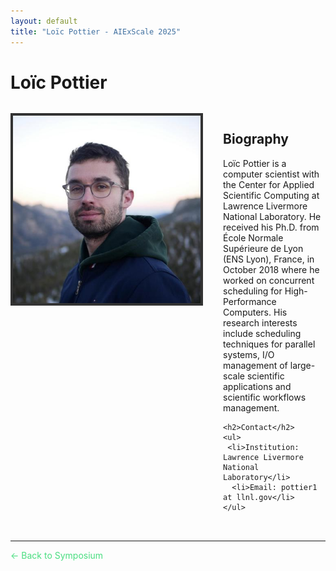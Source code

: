 ```yaml
---
layout: default
title: "Loïc Pottier - AIExScale 2025"
---
```


# Loïc Pottier

<div style="display: flex; gap: 2rem; margin: 2rem 0;">
  <div style="flex-shrink: 0;">
    <img src="../img/pottier.jpg" alt="Loïc Pottier" style="width: 300px; height: 300px; object-fit: cover; border: 4px solid #333;">
  </div>
  <div style="flex: 1;">
    <h2>Biography</h2>
    <p>Loïc Pottier is a computer scientist with the Center for Applied Scientific Computing at Lawrence Livermore National Laboratory. He received his Ph.D. from École Normale Supérieure de Lyon (ENS Lyon), France, in October 2018 where he worked on concurrent scheduling for High-Performance Computers. His research interests include scheduling techniques for parallel systems, I/O management of large-scale scientific applications and scientific workflows management.</p>
    
    <h2>Contact</h2>
    <ul>
     <li>Institution: Lawrence Livermore National Laboratory</li>
      <li>Email: pottier1 at llnl.gov</li>
    </ul>
  </div>
</div>

---

<a href="/" style="color: #4ade80; text-decoration: none;">← Back to Symposium</a> 